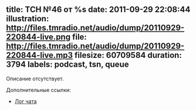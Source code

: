 title: ТСН №46 от %s
date: 2011-09-29 22:08:44
illustration: http://files.tmradio.net/audio/dump/20110929-220844-live.png
file: http://files.tmradio.net/audio/dump/20110929-220844-live.mp3
filesize: 60709584
duration: 3794
labels: podcast, tsn, queue
---
Описание отсутствует.

Дополнительные ссылки:

- [Лог чата](http://files.tmradio.net/audio/dump/20110929-220844-live.log)
